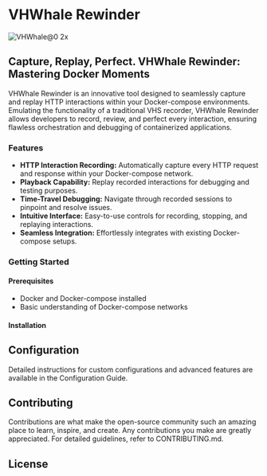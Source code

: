 # VHWhale Rewinder
![VHWhale@0 2x](https://github.com/Mocksi/VHWhale-Rewinder/assets/63699/81734694-ffb2-41aa-ad7d-ef100aa91453)

## Capture, Replay, Perfect. VHWhale Rewinder: Mastering Docker Moments

VHWhale Rewinder is an innovative tool designed to seamlessly capture and replay HTTP interactions within your Docker-compose environments. Emulating the functionality of a traditional VHS recorder, VHWhale Rewinder allows developers to record, review, and perfect every interaction, ensuring flawless orchestration and debugging of containerized applications.

### Features

- **HTTP Interaction Recording:** Automatically capture every HTTP request and response within your Docker-compose network.
- **Playback Capability:** Replay recorded interactions for debugging and testing purposes.
- **Time-Travel Debugging:** Navigate through recorded sessions to pinpoint and resolve issues.
- **Intuitive Interface:** Easy-to-use controls for recording, stopping, and replaying interactions.
- **Seamless Integration:** Effortlessly integrates with existing Docker-compose setups.

### Getting Started

#### Prerequisites

- Docker and Docker-compose installed
- Basic understanding of Docker-compose networks

#### Installation

## Configuration
Detailed instructions for custom configurations and advanced features are available in the Configuration Guide.

## Contributing
Contributions are what make the open-source community such an amazing place to learn, inspire, and create. Any contributions you make are greatly appreciated. For detailed guidelines, refer to CONTRIBUTING.md.

## License
